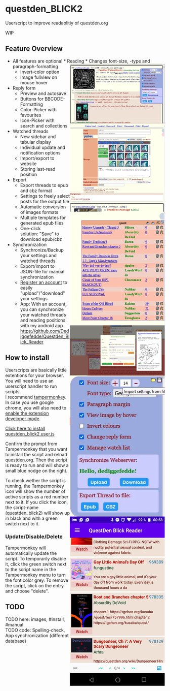# questden_BLICK2
Userscript to improve readablitiy of questden.org

WIP

## Feature Overview
* All features are optional
* Reading <img align="right" width="300" src="/Screenshots/01_readability.webp" />
  * Changes font-size, -type and paragraph-formatting
  * Invert-color option
  * Image fullview on mouse hover
* Reply form <img align="right" width="300" src="/Screenshots/02_replyform.webp" />
  * Preview and autosave
  * Buttons for BBCODE-Formatting
  * Color-Picker with favourites
  * Icon-Picker with search and collections
* Watched threads <img align="right" width="300" src="/Screenshots/03_watchedThreads.webp" />
  * New sidebar and tabular display
  * Individual update and notification options
  * Import/export to website
  * Storing last-read position
* Export <img align="right" width="300" src="/Screenshots/04_exportEpub.webp" />
  * Export threads to epub and cbz format
  * Settings to freely select posts for the output file
  * Automatic conversion of images formats
  * Multiple templates for generated epub files
  * One-click solution: "Save" to download epub/cbz
* Synchronization <img align="right" width="300" src="/Screenshots/05_syncSite.webp" />
  * Synchronize/Backup your settings and watched threads 
  * Export/Import to JSON-file for manual synchronization
  * [Register an account](https://phi.pf-control.de/tgchan/reg.php) to easily "upload"/"download" your settings
  * App: With an account, you can synchronize your watched threads and reading positions with my android app https://github.com/Dediggefedde/Questden_Blick_Reader <img align="right" width="300" src="/Screenshots/06_app.webp" />

## How to install
Userscripts are basically little extentions for your browser.\
You will need to use an userscript handler to run scripts.\
I recommend [tampermonkey](https://www.tampermonkey.net/).\
In case you use google chrome, you will also need to [enable the extension developer mode](https://www.tampermonkey.net/faq.php?locale=en#Q209).

[Click here to install questden_blick2.user.js](/questden_blick2.user.js)

Confirm the prompt from Tampermonkey that you want to install the script and reload questden.org. Then the script is ready to run and will show a small blue nodge on the right.

To check wether the script is running, the Tampermonkey icon will show the number of active scripts as a red number next to it. If you click the icon, the script-name (questden_blick2) will show up in black and with a green switch next to it.

### Update/Disable/Delete
Tampermonkey will automatically update the script. To temporarily disable it, click the green switch next to the script name in the Tampermonkey menu to turn the font color grey. To remove the script, click on the entry and choose "delete".

## TODO
TODO here: images, #install, #manual\
TODO code: Spelling-check, App synchronization (different database)

